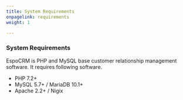 ```yaml
---
title: System Requirements
onpagelink: requirements
weight: 1

---
```


### System Requirements

EspoCRM is PHP and MySQL base customer relationship management software. It requires following software.

- PHP 7.2+
- MySQL 5.7+ / MariaDB 10.1+
- Apache 2.2+ / Nigix